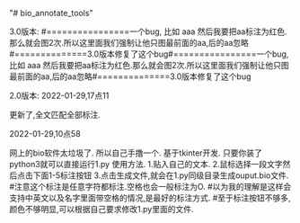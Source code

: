 "# bio_annotate_tools" 


3.0版本:
#================一个bug, 比如 aaa 然后我要把aa标注为红色.那么就会图2次.所以这里面我们强制让他只图最前面的aa,后的aa忽略#==============3.0版本修复了这个bug#================一个bug, 比如 aaa 然后我要把aa标注为红色.那么就会图2次.所以这里面我们强制让他只图最前面的aa,后的aa忽略#==============3.0版本修复了这个bug



2.0版本:
2022-01-29,17点11

更新了,全文匹配全部标注.

2022-01-29,10点58

网上的bio软件太垃圾了.
所以自己手撸一个.
基于tkinter开发. 只要你装了python3就可以直接运行1.py
使用方法.
1.贴入自己的文本.
2.鼠标选择一段文字然后点击下面1-5标注按钮
3.点击生成文件,就会在1.py同级目录生成ouput.bio文件.
#注意这个标注是任意字符都标注.空格也会一般标注为O.
#以为我的理解是这样会支持中英文以及名字里面带空格的情况,是最好的标注方式.
#至于标注按钮不够多,颜色不够明显,可以根据自己要求修改1.py里面的文件.


